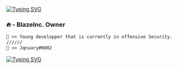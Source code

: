 <img src="" alt="" style="max-width: 100%;">


[![Typing SVG](https://readme-typing-svg.herokuapp.com?color=F01F10&center=true&lines=Welcome+into+the+deep)](https://git.io/typing-svg)


### 🔥 - BlazeInc. Owner



```diff
👤 >> Young developper that is currently in offensive Security.
//////
📧 >> Jqnuary#0002
```

[![Typing SVG](https://readme-typing-svg.herokuapp.com?color=F01F10&center=true&lines=Check+my+repos+retard)](https://git.io/typing-svg)

